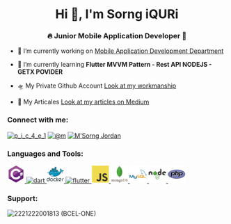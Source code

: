<h1 align="center">Hi 👋, I'm Sorng iQURi</h1>
<h3 align="center">🔥 Junior Mobile Application Developer 🚀</h3>

- 🔭 I’m currently working on [Mobile Application Development Department](https://iquritech.com/)

- 🌱 I’m currently learning **Flutter MVVM Pattern - Rest API NODEJS - GETX POVIDER**

- 🛸 My Private Github Account [Look at my workmanship](https://github.com/Johnniemor)

- 🚀 My Articales [Look at my articles on Medium](https://medium.com/@msorngjordan)

<h3 align="left">Connect with me:</h3>
<p align="left">
<a href="https://instagram.com/p_i_c_4_e_1" target="blank"><img align="center" src="https://raw.githubusercontent.com/rahuldkjain/github-profile-readme-generator/master/src/images/icons/Social/instagram.svg" alt="p_i_c_4_e_1" height="30" width="40" /></a>
<a href="https://medium.com/@m" target="blank"><img align="center" src="https://raw.githubusercontent.com/rahuldkjain/github-profile-readme-generator/master/src/images/icons/Social/medium.svg" alt="@m" height="30" width="40" /></a>
<a href="https://discord.gg/M'Sorng Jordan" target="blank"><img align="center" src="https://raw.githubusercontent.com/rahuldkjain/github-profile-readme-generator/master/src/images/icons/Social/discord.svg" alt="M'Sorng Jordan" height="30" width="40" /></a>
</p>

<h3 align="left">Languages and Tools:</h3>
<p align="left"> <a href="https://www.w3schools.com/cs/" target="_blank" rel="noreferrer"> <img src="https://raw.githubusercontent.com/devicons/devicon/master/icons/csharp/csharp-original.svg" alt="csharp" width="40" height="40"/> </a> <a href="https://dart.dev" target="_blank" rel="noreferrer"> <img src="https://www.vectorlogo.zone/logos/dartlang/dartlang-icon.svg" alt="dart" width="40" height="40"/> </a> <a href="https://www.docker.com/" target="_blank" rel="noreferrer"> <img src="https://raw.githubusercontent.com/devicons/devicon/master/icons/docker/docker-original-wordmark.svg" alt="docker" width="40" height="40"/> </a> <a href="https://flutter.dev" target="_blank" rel="noreferrer"> <img src="https://www.vectorlogo.zone/logos/flutterio/flutterio-icon.svg" alt="flutter" width="40" height="40"/> </a> <a href="https://developer.mozilla.org/en-US/docs/Web/JavaScript" target="_blank" rel="noreferrer"> <img src="https://raw.githubusercontent.com/devicons/devicon/master/icons/javascript/javascript-original.svg" alt="javascript" width="40" height="40"/> </a> <a href="https://www.mongodb.com/" target="_blank" rel="noreferrer"> <img src="https://raw.githubusercontent.com/devicons/devicon/master/icons/mongodb/mongodb-original-wordmark.svg" alt="mongodb" width="40" height="40"/> </a> <a href="https://www.mysql.com/" target="_blank" rel="noreferrer"> <img src="https://raw.githubusercontent.com/devicons/devicon/master/icons/mysql/mysql-original-wordmark.svg" alt="mysql" width="40" height="40"/> </a> <a href="https://nodejs.org" target="_blank" rel="noreferrer"> <img src="https://raw.githubusercontent.com/devicons/devicon/master/icons/nodejs/nodejs-original-wordmark.svg" alt="nodejs" width="40" height="40"/> </a> <a href="https://www.php.net" target="_blank" rel="noreferrer"> <img src="https://raw.githubusercontent.com/devicons/devicon/master/icons/php/php-original.svg" alt="php" width="40" height="40"/> </a> </p>

<h3 align="left">Support:</h3>
<p><a href="https://www.buymeacoffee.com/2221222001813 (BCEL-ONE) "> <img align="left" src="[https://cdn.buymeacoffee.com/buttons/v2/default-yellow.png](https://scontent.fvte1-2.fna.fbcdn.net/v/t39.30808-6/407699041_1333968507235545_3650965651878536950_n.jpg?_nc_cat=101&ccb=1-7&_nc_sid=524774&_nc_eui2=AeHnasgzo5lAk9hNupZLhUfztZqyWyFcbOe1mrJbIVxs5zkTtsygM2W08AKDeIzdl9oV3CkR7h8KMlz2mgH28P-I&_nc_ohc=ZFHpYg_wTSwAX9QqARx&_nc_ht=scontent.fvte1-2.fna&oh=00_AfDadWxxS1qyXiRkNPBHCKBtRxTyWB8jP-OSoSUlzpfyCA&oe=65D1F10D)https://scontent.fvte1-2.fna.fbcdn.net/v/t39.30808-6/407699041_1333968507235545_3650965651878536950_n.jpg?_nc_cat=101&ccb=1-7&_nc_sid=524774&_nc_eui2=AeHnasgzo5lAk9hNupZLhUfztZqyWyFcbOe1mrJbIVxs5zkTtsygM2W08AKDeIzdl9oV3CkR7h8KMlz2mgH28P-I&_nc_ohc=ZFHpYg_wTSwAX9QqARx&_nc_ht=scontent.fvte1-2.fna&oh=00_AfDadWxxS1qyXiRkNPBHCKBtRxTyWB8jP-OSoSUlzpfyCA&oe=65D1F10D" height="50" width="210" alt="2221222001813 (BCEL-ONE) " /></a></p><br><br>
